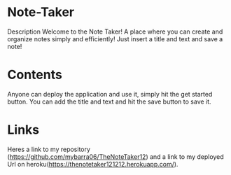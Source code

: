 # Note-Taker
Description
Welcome to the Note Taker! A place where you can create and organize notes simply and efficiently! Just insert a title and text and save a note!

# Contents
Anyone can deploy the application and use it, simply hit the get started button. You can add the title and text and hit the save button to save it.
 

# Links
Heres a link to my repository (https://github.com/mybarra06/TheNoteTaker12) and a link to my deployed Url on heroku(https://thenotetaker121212.herokuapp.com/).